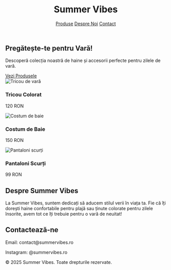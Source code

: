 <html lang="ro">
<head>
  <meta charset="UTF-8" />
  <meta name="viewport" content="width=device-width, initial-scale=1.0" />
  <title>Summer Vibes - Haine de Vară</title>
  <script src="https://cdn.tailwindcss.com"></script>
</head>
<body class="bg-gradient-to-r from-yellow-400 via-pink-500 to-purple-600 text-white">

  <!-- Header -->
  <header class="p-6 shadow-lg">
    <div class="max-w-7xl mx-auto flex justify-between items-center">
      <h1 class="text-3xl font-bold">Summer Vibes</h1>
      <nav class="space-x-4">
        <a href="#produse" class="hover:underline">Produse</a>
        <a href="#despre" class="hover:underline">Despre Noi</a>
        <a href="#contact" class="hover:underline">Contact</a>
      </nav>
    </div>
  </header>

  <!-- Hero Section -->
  <section class="text-center py-16">
    <h2 class="text-5xl font-extrabold mb-4">Pregătește-te pentru Vară!</h2>
    <p class="text-xl mb-6">Descoperă colecția noastră de haine și accesorii perfecte pentru zilele de vară.</p>
    <a href="#produse" class="bg-orange-500 text-white px-6 py-3 rounded-xl shadow-lg hover:bg-orange-400">Vezi Produsele</a>
  </section>

  <!-- Produse -->
  <section id="produse" class="max-w-7xl mx-auto py-16 px-4 grid grid-cols-1 md:grid-cols-3 gap-8">
    <div class="bg-white rounded-xl shadow p-4 hover:scale-105 transition-transform">
      <img src="https://via.placeholder.com/300x400" alt="Tricou de vară" class="w-full rounded mb-4"/>
      <h3 class="font-semibold text-xl">Tricou Colorat</h3>
      <p>120 RON</p>
    </div>
    <div class="bg-white rounded-xl shadow p-4 hover:scale-105 transition-transform">
      <img src="https://via.placeholder.com/300x400" alt="Costum de baie" class="w-full rounded mb-4"/>
      <h3 class="font-semibold text-xl">Costum de Baie</h3>
      <p>150 RON</p>
    </div>
    <div class="bg-white rounded-xl shadow p-4 hover:scale-105 transition-transform">
      <img src="https://via.placeholder.com/300x400" alt="Pantaloni scurți" class="w-full rounded mb-4"/>
      <h3 class="font-semibold text-xl">Pantaloni Scurți</h3>
      <p>99 RON</p>
    </div>
  </section>

  <!-- Despre Noi -->
  <section id="despre" class="bg-white py-16 px-6 text-center">
    <h2 class="text-3xl font-bold mb-4">Despre Summer Vibes</h2>
    <p class="max-w-3xl mx-auto text-lg text-gray-700">
      La Summer Vibes, suntem dedicați să aducem stilul verii în viața ta. Fie că îți dorești haine confortabile pentru plajă sau ținute colorate pentru zilele însorite, avem tot ce îți trebuie pentru o vară de neuitat!
    </p>
  </section>

  <!-- Contact -->
  <section id="contact" class="bg-purple-700 text-white py-16 px-6 text-center">
    <h2 class="text-3xl font-bold mb-4">Contactează-ne</h2>
    <p>Email: contact@summervibes.ro</p>
    <p>Instagram: @summervibes.ro</p>
  </section>

  <!-- Footer -->
  <footer class="bg-black text-white py-4 text-center text-sm">
    &copy; 2025 Summer Vibes. Toate drepturile rezervate.
  </footer>

</body>
</html>
